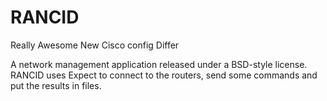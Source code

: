 # RANCID


Really Awesome New Cisco config Differ

A network management application released under a BSD-style license.
RANCID uses Expect to connect to the routers, send some commands and put
the results in files.

